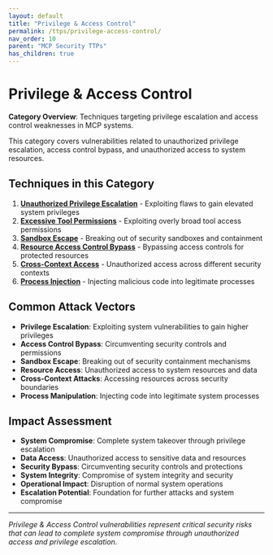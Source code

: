 ```yaml
---
layout: default
title: "Privilege & Access Control"
permalink: /ttps/privilege-access-control/
nav_order: 10
parent: "MCP Security TTPs"
has_children: true
---
```


# Privilege & Access Control

**Category Overview**: Techniques targeting privilege escalation and access control weaknesses in MCP systems.

This category covers vulnerabilities related to unauthorized privilege escalation, access control bypass, and unauthorized access to system resources.

## Techniques in this Category

1. **[Unauthorized Privilege Escalation](unauthorized-privilege-escalation.md)** - Exploiting flaws to gain elevated system privileges
2. **[Excessive Tool Permissions](excessive-tool-permissions.md)** - Exploiting overly broad tool access permissions
3. **[Sandbox Escape](sandbox-escape.md)** - Breaking out of security sandboxes and containment
4. **[Resource Access Control Bypass](resource-access-control-bypass.md)** - Bypassing access controls for protected resources
5. **[Cross-Context Access](cross-context-access.md)** - Unauthorized access across different security contexts
6. **[Process Injection](process-injection.md)** - Injecting malicious code into legitimate processes

## Common Attack Vectors

- **Privilege Escalation**: Exploiting system vulnerabilities to gain higher privileges
- **Access Control Bypass**: Circumventing security controls and permissions
- **Sandbox Escape**: Breaking out of security containment mechanisms
- **Resource Access**: Unauthorized access to system resources and data
- **Cross-Context Attacks**: Accessing resources across security boundaries
- **Process Manipulation**: Injecting code into legitimate system processes

## Impact Assessment

- **System Compromise**: Complete system takeover through privilege escalation
- **Data Access**: Unauthorized access to sensitive data and resources
- **Security Bypass**: Circumventing security controls and protections
- **System Integrity**: Compromise of system integrity and security
- **Operational Impact**: Disruption of normal system operations
- **Escalation Potential**: Foundation for further attacks and system compromise

---

*Privilege & Access Control vulnerabilities represent critical security risks that can lead to complete system compromise through unauthorized access and privilege escalation.*